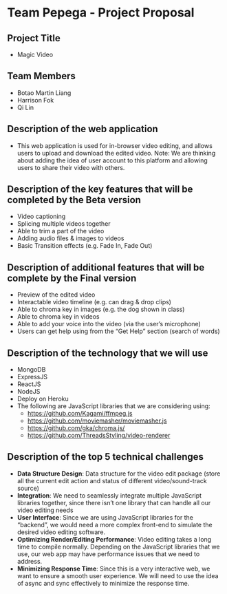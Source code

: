 # Team Pepega - Project Proposal
## Project Title  
* Magic Video
## Team Members  
* Botao Martin Liang  
* Harrison Fok  
* Qi Lin  
## Description of the web application  
* This web application is used for in-browser video editing, and allows users to upload and download the edited video. Note: We are thinking about adding the idea of user account to this platform and allowing users to share their video with others.
## Description of the key features that will be completed by the Beta version
* Video captioning
* Splicing multiple videos together
* Able to trim a part of the video 
* Adding audio files & images to videos
* Basic Transition effects (e.g. Fade In, Fade Out)
## Description of additional features that will be complete by the Final version
* Preview of the edited video
* Interactable video timeline (e.g. can drag & drop clips)
* Able to chroma key in images (e.g. the dog shown in class)
* Able to chroma key in videos
* Able to add your voice into the video (via the user’s microphone)
* Users can get help using from the “Get Help” section (search of words)
## Description of the technology that we will use
* MongoDB
* ExpressJS
* ReactJS
* NodeJS
* Deploy on Heroku
* The following are JavaScript libraries that we are considering using:
  * https://github.com/Kagami/ffmpeg.js
  * https://github.com/moviemasher/moviemasher.js
  * https://github.com/gka/chroma.js/
  * https://github.com/ThreadsStyling/video-renderer
## Description of the top 5 technical challenges
* **Data Structure Design**: Data structure for the video edit package (store all the current edit action and status of different video/sound-track source) 
* **Integration**:  We need to seamlessly integrate multiple JavaScript libraries together, since there isn’t one library that can handle all our video editing needs
* **User Interface**: Since we are using JavaScript libraries for the “backend”, we would need a more complex front-end to simulate the desired video editing software.
* **Optimizing Render/Editing Performance**: Video editing takes a long time to compile normally. Depending on the JavaScript libraries that we use, our web app may have performance issues that we need to address.
* **Minimizing Response Time**: Since this is a very interactive web, we want to ensure a smooth user experience. We will need to use the idea of async and sync effectively to minimize the response time.   

